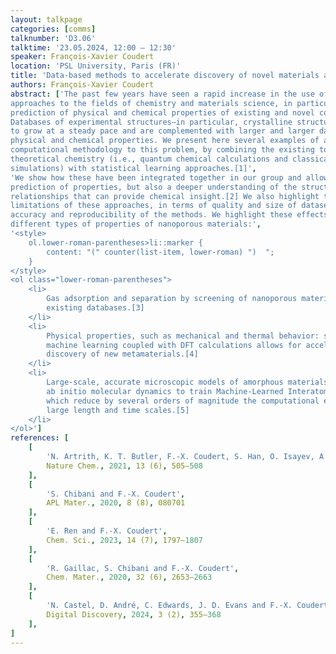 ```yaml
---
layout: talkpage
categories: [comms]
talknumber: 'D3.06'
talktime: '23.05.2024, 12:00 – 12:30'
speaker: François-Xavier Coudert
location: 'PSL University, Paris (FR)'
title: 'Data-based methods to accelerate discovery of novel materials and better understand old ones'
authors: François-Xavier Coudert
abstract: ['The past few years have seen a rapid increase in the use of machine learning (ML)
approaches to the fields of chemistry and materials science, in particular in the
prediction of physical and chemical properties of existing and novel compounds.
Databases of experimental structures—in particular, crystalline structures—continue
to grow at a steady pace and are complemented with larger and larger databases of
physical and chemical properties. We present here several examples of a multi-scale
computational methodology to this problem, by combining the existing tools of
theoretical chemistry (i.e., quantum chemical calculations and classical molecular
simulations) with statistical learning approaches.[1]',
'We show how these have been integrated together in our group and allow not only the
prediction of properties, but also a deeper understanding of the structure/property
relationships that can provide chemical insight.[2] We also highlight the typical
limitations of these approaches, in terms of quality and size of datasets, as well as
accuracy and reproducibility of the methods. We highlight these effects on three
different types of properties of nanoporous materials:',
'<style>
    ol.lower-roman-parentheses>li::marker {
        content: "(" counter(list-item, lower-roman) ")  ";
    }
</style>
<ol class="lower-roman-parentheses">
    <li>
        Gas adsorption and separation by screening of nanoporous materials from the
        existing databases.[3]
    </li>
    <li>
        Physical properties, such as mechanical and thermal behavior: showing how
        machine learning coupled with DFT calculations allows for acceleration of the
        discovery of new metamaterials.[4]
    </li>
    <li>
        Large-scale, accurate microscopic models of amorphous materials by leveraging
        ab initio molecular dynamics to train Machine-Learned Interatomic Potentials (MILP),
        which reduce by several orders of magnitude the computational effort required to study
        large length and time scales.[5]
    </li>
</ol>']
references: [
    [
        'N. Artrith, K. T. Butler, F.-X. Coudert, S. Han, O. Isayev, A. Jain and A. Walsh',
        Nature Chem., 2021, 13 (6), 505–508
    ],
    [
        'S. Chibani and F.-X. Coudert',
        APL Mater., 2020, 8 (8), 080701
    ],
    [
        'E. Ren and F.-X. Coudert',
        Chem. Sci., 2023, 14 (7), 1797–1807
    ],
    [
        'R. Gaillac, S. Chibani and F.-X. Coudert',
        Chem. Mater., 2020, 32 (6), 2653–2663
    ],
    [
        'N. Castel, D. André, C. Edwards, J. D. Evans and F.-X. Coudert',
        Digital Discovery, 2024, 3 (2), 355–368
    ],
]
---
```

